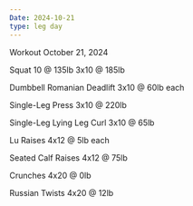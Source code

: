 ```yaml
---
Date: 2024-10-21
type: leg day
---
```

Workout October 21, 2024

Squat
10 @ 135lb
3x10 @ 185lb

Dumbbell Romanian Deadlift
3x10 @ 60lb each

Single-Leg Press
3x10 @ 220lb

Single-Leg Lying Leg Curl
3x10 @ 65lb

Lu Raises
4x12 @ 5lb each

Seated Calf Raises
4x12 @ 75lb

Crunches
4x20 @ 0lb

Russian Twists
4x20 @ 12lb